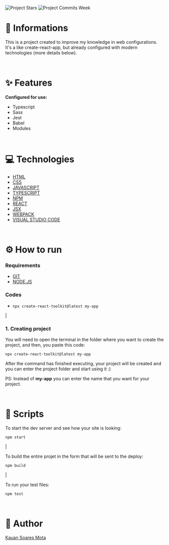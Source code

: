 ![Project Stars](https://img.shields.io/github/stars/4kauanmota/create-react-toolkit?color=1e90ff) ![Project Commits Week](https://img.shields.io/github/commit-activity/w/4kauanmota/create-react-toolkit?color=1e90ff)

# 📄 **Informations**

This is a project created to improve my knowledge in web configurations. It's a like create-react-app, but already configured with modern technologies (more details below).

<br>

# ✨ **Features**

**Configured for use:**

- Typescript
- Sass
- Jest
- Babel
- Modules

<br>

# 💻 **Technologies**

- [HTML](https://developer.mozilla.org/pt-BR/docs/Web/HTML)
- [CSS](https://developer.mozilla.org/pt-BR/docs/Web/CSS)
- [JAVASCRIPT](https://developer.mozilla.org/pt-BR/docs/Web/JavaScript)
- [TYPESCRIPT](https://www.typescriptlang.org/)
- [NPM](https://www.npmjs.com/)
- [REACT](https://react.dev/)
- [JSX](https://pt-br.legacy.reactjs.org/docs/introducing-jsx.html)
- [WEBPACK](https://webpack.js.org/)
- [VISUAL STUDIO CODE](https://code.visualstudio.com/)

<br>

# ⚙️ **How to run**

### Requirements

- [GIT](https://git-scm.com/)
- [NODE.JS](https://nodejs.org/en)

### Codes

- `npx create-react-toolkit@latest my-app`

|

### 1. Creating project

You will need to open the terminal in the folder where you want to create the project, and then, you paste this code:

```
npx create-react-toolkit@latest my-app
```

After the command has finished executing, your project will be created and you can enter the project folder and start using it :)

PS: Instead of **my-app** you can enter the name that you want for your project.

<br>

# 📱 **Scripts**

To start the dev server and see how your site is looking:

```
npm start
```

|

To build the entire projet in the form that will be sent to the deploy:

```
npm build
```

|

To run your test files:

```
npm test
```

<br>

# 📝 **Author**

[Kauan Soares Mota](https://github.com/4kauanmota)
